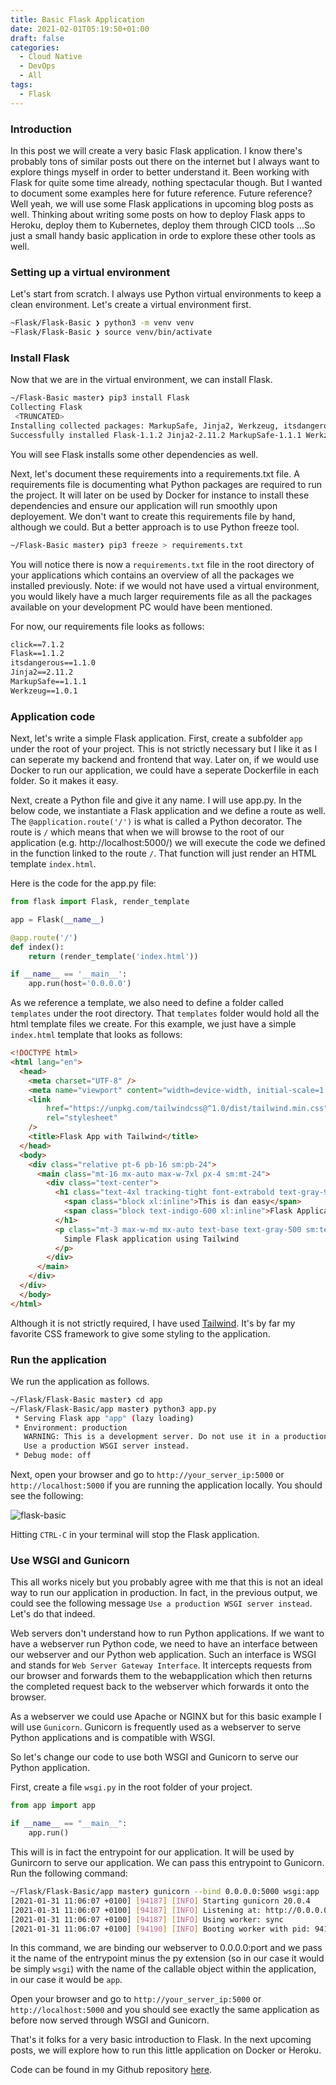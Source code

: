 ```yaml
---
title: Basic Flask Application
date: 2021-02-01T05:19:50+01:00
draft: false
categories:
  - Cloud Native
  - DevOps
  - All
tags:
  - Flask
---
```


### Introduction

In this post we will create a very basic Flask application. I know there's probably tons of similar posts out there on the internet but I always want to explore things myself in order to better understand it. Been working with Flask for quite some time already, nothing spectacular though. But I wanted to document some examples here for future reference. Future reference? Well yeah, we will use some Flask applications in upcoming blog posts as well. Thinking about writing some posts on how to deploy Flask apps to Heroku, deploy them to Kubernetes, deploy them through CICD tools ...So just a small handy basic application in orde to explore these other tools as well.

### Setting up a virtual environment

Let's start from scratch. I always use Python virtual environments to keep a clean environment. Let's create a virtual environment first.

```bash
~Flask/Flask-Basic ❯ python3 -m venv venv  
~Flask/Flask-Basic ❯ source venv/bin/activate
```

### Install Flask

Now that we are in the virtual environment, we can install Flask.

```bash
~/Flask-Basic master❯ pip3 install Flask 
Collecting Flask
 <TRUNCATED>
Installing collected packages: MarkupSafe, Jinja2, Werkzeug, itsdangerous, click, Flask
Successfully installed Flask-1.1.2 Jinja2-2.11.2 MarkupSafe-1.1.1 Werkzeug-1.0.1 click-7.1.2 itsdangerous-1.1.0
```
You will see Flask installs some other dependencies as well.

Next, let's document these requirements into a requirements.txt file. A requirements file is documenting what Python packages are required to run the project. It will later on be used by Docker for instance to install these dependencies and ensure our application will run smoothly upon deployement. We don't want to create this requirements file by hand, although we could. But a better approach is to use Python freeze tool.

```bash
~/Flask-Basic master❯ pip3 freeze > requirements.txt
```
You will notice there is now a `requirements.txt` file in the root directory of your applications which contains an overview of all the packages we installed previously. Note: if we would not have used a virtual environment, you would likely have a much larger requirements file as all the packages available on your development PC would have been mentioned.

For now, our requirements file looks as follows:

```txt
click==7.1.2
Flask==1.1.2
itsdangerous==1.1.0
Jinja2==2.11.2
MarkupSafe==1.1.1
Werkzeug==1.0.1
```

### Application code 

Next, let's write a simple Flask application. First, create a subfolder `app` under the root of your project. This is not strictly necessary but I like it as I can seperate my backend and frontend that way. Later on, if we would use Docker to run our application, we could have a seperate Dockerfile in each folder. So it makes it easy.

Next, create a Python file and give it any name. I will use app.py. In the below code, we instantiate a Flask application and we define a route as well. The `@application.route('/')` is what is called a Python decorator. The route is `/` which means that when we will browse to the root of our application (e.g. http://localhost:5000/) we will execute the code we defined in the function linked to the route `/`. That function will just render an HTML template `index.html`.

Here is the code for the app.py file:

```python
from flask import Flask, render_template

app = Flask(__name__)

@app.route('/')
def index():
    return (render_template('index.html'))

if __name__ == '__main__':
    app.run(host='0.0.0.0')
```
As we reference a template, we also need to define a folder called `templates` under the root directory. That `templates` folder would hold all the html template files we create. For this example, we just have a simple `index.html` template that looks as follows:

```html
<!DOCTYPE html>
<html lang="en">
  <head>
    <meta charset="UTF-8" />
    <meta name="viewport" content="width=device-width, initial-scale=1.0" />
    <link
        href="https://unpkg.com/tailwindcss@^1.0/dist/tailwind.min.css"
        rel="stylesheet"
    />
    <title>Flask App with Tailwind</title>
  </head>
  <body>
    <div class="relative pt-6 pb-16 sm:pb-24">
      <main class="mt-16 mx-auto max-w-7xl px-4 sm:mt-24">
        <div class="text-center">
          <h1 class="text-4xl tracking-tight font-extrabold text-gray-900 sm:text-5xl md:text-6xl">
            <span class="block xl:inline">This is dan easy</span>
            <span class="block text-indigo-600 xl:inline">Flask Application</span>
          </h1>
          <p class="mt-3 max-w-md mx-auto text-base text-gray-500 sm:text-lg md:mt-5 md:text-xl md:max-w-3xl">
            Simple Flask application using Tailwind
          </p>
        </div>
      </main>
    </div>
  </div>
  </body>
</html>
```
Although it is not strictly required, I have used [Tailwind](https://tailwindcss.com/). It's by far my favorite CSS framework to give some styling to the application.

### Run the application
We run the application as follows.

```bash        
~/Flask/Flask-Basic master❯ cd app
~/Flask/Flask-Basic/app master❯ python3 app.py 
 * Serving Flask app "app" (lazy loading)
 * Environment: production
   WARNING: This is a development server. Do not use it in a production deployment.
   Use a production WSGI server instead.
 * Debug mode: off
```
Next, open your browser and go to `http://your_server_ip:5000` or `http://localhost:5000` if you are running the application locally. You should see the following:

![flask-basic](/images/2021-02-01-1.png)

Hitting `CTRL-C` in your terminal will stop the Flask application.

### Use WSGI and Gunicorn

This all works nicely but you probably agree with me that this is not an ideal way to run our application in production. In fact, in the previous output, we could see the following message `Use a production WSGI server instead`. Let's do that indeed.

Web servers don't understand how to run Python applications. If we want to have a webserver run Python code, we need to have an interface between our webserver and our Python web application. Such an interface is WSGI and stands for `Web Server Gateway Interface`. It intercepts requests from our browser and forwards them to the webapplication which then returns the completed request back to the webserver which forwards it onto the browser.

As a webserver we could use Apache or NGINX but for this basic example I will use `Gunicorn`. Gunicorn is frequently used as a webserver to serve Python applications and is compatible with WSGI.

So let's change our code to use both WSGI and Gunicorn to serve our Python application.

First, create a file `wsgi.py` in the root folder of your project.

```python
from app import app

if __name__ == "__main__":
    app.run()
```
This will is in fact the entrypoint for our application. It will be used by Gunircorn to serve our application. We can pass this entrypoint to Gunicorn. Run the following command:

```bash
~/Flask/Flask-Basic/app master❯ gunicorn --bind 0.0.0.0:5000 wsgi:app
[2021-01-31 11:06:07 +0100] [94187] [INFO] Starting gunicorn 20.0.4
[2021-01-31 11:06:07 +0100] [94187] [INFO] Listening at: http://0.0.0.0:5000 (94187)
[2021-01-31 11:06:07 +0100] [94187] [INFO] Using worker: sync
[2021-01-31 11:06:07 +0100] [94190] [INFO] Booting worker with pid: 94190
```
In this command, we are binding our webserver to 0.0.0.0:port and we pass it the name of the entrypoint minus the py extension (so in our case it would be simply `wsgi`) with the name of the callable object within the application, in our case it would be `app`.

Open your browser and go to `http://your_server_ip:5000` or `http://localhost:5000` and you should see exactly the same application as before now served through WSGI and Gunicorn.

That's it folks for a very basic introduction to Flask. In the next upcoming posts, we will explore how to run this little application on Docker or Heroku.

Code can be found in my Github repository [here](https://github.com/wiwa1978/blog-hugo-netlify-code/tree/master/Flask/Flask-Basic).